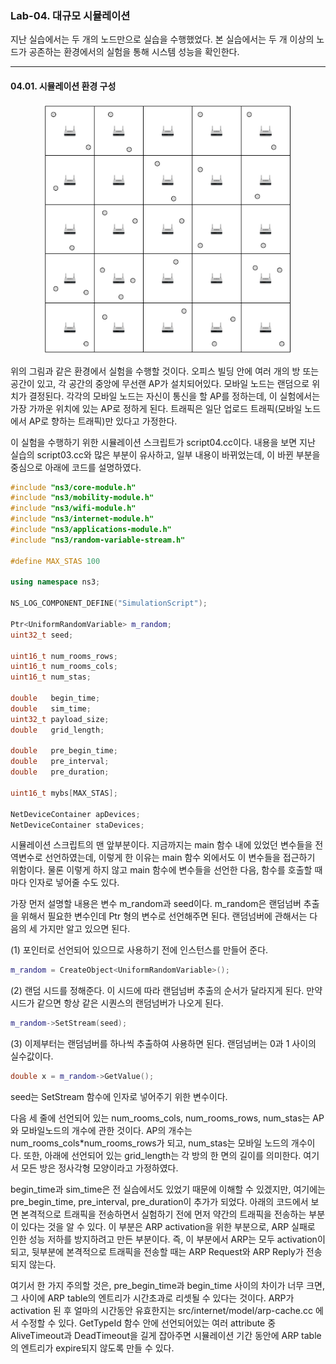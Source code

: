 ### Lab-04. 대규모 시뮬레이션

지난 실습에서는 두 개의 노드만으로 실습을 수행했었다. 본 실습에서는 두 개 이상의 노드가 공존하는
환경에서의 실험을 통해 시스템 성능을 확인한다.

---

#### 04.01. 시뮬레이션 환경 구성

<center><img src="./simenv.png" width="400" height="400"></center>

위의 그림과 같은 환경에서 실험을 수행할 것이다. 오피스 빌딩 안에 여러 개의 방 또는 공간이 있고,
각 공간의 중앙에 무선랜 AP가 설치되어있다. 모바일 노드는 랜덤으로 위치가 결정된다.
각각의 모바일 노드는 자신이 통신을 할 AP를 정하는데, 이 실험에서는 가장 가까운 위치에 있는
AP로 정하게 된다. 트래픽은 일단 업로드 트래픽(모바일 노드에서 AP로 향하는 트래픽)만 있다고 가정한다.

이 실험을 수행하기 위한 시뮬레이션 스크립트가 script04.cc이다. 내용을 보면 지난 실습의 script03.cc와
많은 부분이 유사하고, 일부 내용이 바뀌었는데, 이 바뀐 부분을 중심으로 아래에 코드를 설명하였다.


```cpp
#include "ns3/core-module.h"
#include "ns3/mobility-module.h"
#include "ns3/wifi-module.h"
#include "ns3/internet-module.h"
#include "ns3/applications-module.h"
#include "ns3/random-variable-stream.h"

#define MAX_STAS 100

using namespace ns3;

NS_LOG_COMPONENT_DEFINE("SimulationScript");

Ptr<UniformRandomVariable> m_random;
uint32_t seed;

uint16_t num_rooms_rows;
uint16_t num_rooms_cols;
uint16_t num_stas;

double   begin_time;
double   sim_time;
uint32_t payload_size;
double   grid_length;

double   pre_begin_time;
double   pre_interval;
double   pre_duration;

uint16_t mybs[MAX_STAS];

NetDeviceContainer apDevices;
NetDeviceContainer staDevices;
```

시뮬레이션 스크립트의 맨 앞부분이다. 지금까지는 main 함수 내에 있었던 변수들을 전역변수로 선언하였는데, 이렇게 한 이유는 main 함수 외에서도 이 변수들을 접근하기 위함이다.
물론 이렇게 하지 않고 main 함수에 변수들을 선언한 다음, 함수를 호출할 때마다 인자로 넣어줄 수도 있다.

가장 먼저 설명할 내용은 변수 m_random과 seed이다. m_random은 랜덤넘버 추출을 위해서 필요한 변수인데 Ptr<UniformRandomVariable> 형의 변수로 선언해주면 된다.
랜덤넘버에 관해서는 다음의 세 가지만 알고 있으면 된다.

(1) 포인터로 선언되어 있으므로 사용하기 전에 인스턴스를 만들어 준다.

```cpp
m_random = CreateObject<UniformRandomVariable>();
```

(2) 랜덤 시드를 정해준다. 이 시드에 따라 랜덤넘버 추출의 순서가 달라지게 된다. 만약 시드가 같으면 항상 같은 시퀀스의 랜덤넘버가 나오게 된다.

```cpp
m_random->SetStream(seed);
```

(3) 이제부터는 랜덤넘버를 하나씩 추출하여 사용하면 된다. 랜덤넘버는 0과 1 사이의 실수값이다.

```cpp
double x = m_random->GetValue();
```

seed는 SetStream 함수에 인자로 넣어주기 위한 변수이다.

다음 세 줄에 선언되어 있는 num_rooms_cols, num_rooms_rows, num_stas는 AP와 모바일노드의 개수에 관한 것이다. AP의 개수는 num_rooms_cols*num_rooms_rows가 되고,
num_stas는 모바일 노드의 개수이다. 또한, 아래에 선언되어 있는 grid_length는 각 방의 한 면의 길이를 의미한다. 여기서 모든 방은 정사각형 모양이라고 가정하였다.

begin_time과 sim_time은 전 실습에서도 있었기 때문에 이해할 수 있겠지만, 여기에는 pre_begin_time, pre_interval, pre_duration이 추가가 되었다. 아래의 코드에서 보면
본격적으로 트래픽을 전송하면서 실험하기 전에 먼저 약간의 트래픽을 전송하는 부분이 있다는 것을 알 수 있다. 이 부분은 ARP activation을 위한 부분으로, ARP 실패로 인한 성능 저하를
방지하려고 만든 부분이다. 즉, 이 부분에서 ARP는 모두 activation이 되고, 뒷부분에 본격적으로 트래픽을 전송할 때는 ARP Request와 ARP Reply가 전송되지 않는다. 

여기서 한 가지 주의할 것은, pre_begin_time과 begin_time 사이의 차이가 너무 크면, 그 사이에 ARP table의 엔트리가 시간초과로 리셋될 수 있다는 것이다. ARP가 activation 된 후
얼마의 시간동안 유효한지는 src/internet/model/arp-cache.cc 에서 수정할 수 있다. GetTypeId 함수 안에 선언되어있는 여러 attribute 중 AliveTimeout과 DeadTimeout을 길게 잡아주면
시뮬레이션 기간 동안에 ARP table의 엔트리가 expire되지 않도록 만들 수 있다.




